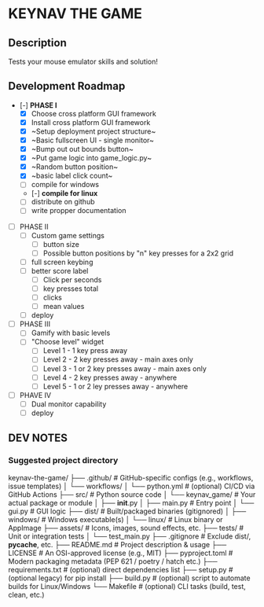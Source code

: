 # KEYNAV THE GAME
## Description

Tests your mouse emulator skills and solution!

## Development Roadmap

- [-] **PHASE I**
    - [x] Choose cross platform GUI framework
    - [x] Install cross platform GUI framework
    - [x] ~Setup deployment project structure~
    - [x] ~Basic fullscreen UI - single monitor~
    - [x] ~Bump out out bounds button~
    - [x] ~Put game logic into game_logic.py~
    - [x] ~Random button position~
    - [x] ~basic label click count~
    - [ ] compile for windows
    - [-] **compile for linux**
    - [ ] distribute on github
   - [ ] write propper documentation
- [ ] PHASE II
    - [ ] Custom game settings
        - [ ] button size
        - [ ] Possible button positions by "n" key presses for a 2x2 grid
    - [ ] full screen keybing
    - [ ] better score label
        - [ ] Click per seconds
        - [ ] key presses total
        - [ ] clicks
        - [ ] mean values
    - [ ] deploy
- [ ] PHASE III
    - [ ] Gamify with basic levels
    - [ ] "Choose level" widget
        - [ ] Level 1 - 1 key press away
        - [ ] Level 2 - 2 key presses away - main axes only
        - [ ] Level 3 - 1 or 2 key presses away - main axes only
        - [ ] Level 4 - 2 key presses away - anywhere
        - [ ] Level 5 - 1 or 2 ley presses away - anywhere
- [ ] PHAVE IV
    - [ ] Dual monitor capability
    - [ ] deploy

## DEV NOTES

### Suggested project directory

keynav-the-game/
├── .github/                # GitHub-specific configs (e.g., workflows, issue templates)
│   └── workflows/
│       └── python.yml      # (optional) CI/CD via GitHub Actions
├── src/                    # Python source code
│   └── keynav_game/        # Your actual package or module
│       ├── __init__.py
│       ├── main.py         # Entry point
│       └── gui.py          # GUI logic
├── dist/                   # Built/packaged binaries (gitignored)
│   ├── windows/            # Windows executable(s)
│   └── linux/              # Linux binary or AppImage
├── assets/                 # Icons, images, sound effects, etc.
├── tests/                  # Unit or integration tests
│   └── test_main.py
├── .gitignore              # Exclude dist/, __pycache__, etc.
├── README.md               # Project description & usage
├── LICENSE                 # An OSI-approved license (e.g., MIT)
├── pyproject.toml          # Modern packaging metadata (PEP 621 / poetry / hatch etc.)
├── requirements.txt        # (optional) direct dependencies list
├── setup.py                # (optional legacy) for pip install
├── build.py                # (optional) script to automate builds for Linux/Windows
└── Makefile                # (optional) CLI tasks (build, test, clean, etc.)

